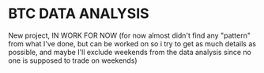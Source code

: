# BTC DATA ANALYSIS

New project, IN WORK FOR NOW (for now almost didn't find any "pattern" from what I've done, but can be worked on so i try to get as much details as possible, and maybe I'll exclude weekends from the data analysis since no one is supposed to trade on weekends)
